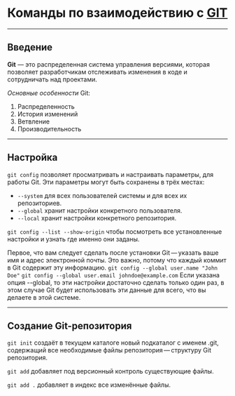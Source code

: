 # Команды по взаимодействию с [GIT](https://git-scm.com)
---
## Введение

**Git** — это распределенная система управления версиями, которая позволяет разработчикам отслеживать изменения в коде и сотрудничать над проектами.

*Основные особенности* Git:
1. Распределенность
2. История изменений
3. Ветвление
4. Производительность
---
## Настройка
`git config` позволяет просматривать и настраивать параметры, для работы Git.
Эти параметры могут быть сохранены в трёх местах:
- `--system`  для всех пользователей системы и для всех их репозиториев.
- `--global` хранит настройки конкретного пользователя.
- `--local` хранит настройки конкретного репозитория.

`git config --list --show-origin` чтобы посмотреть все установленные настройки и узнать где именно они заданы.

Первое, что вам следует сделать после установки Git — указать ваше имя и адрес электронной почты. Это важно, потому что каждый коммит в Git содержит эту информацию.
`git config --global user.name "John Doe"`
`git config --global user.email johndoe@example.com`
Если указана опция --global, то эти настройки достаточно сделать только один раз, в этом случае Git будет использовать эти данные для всего, что вы делаете в этой системе.

---
## Создание Git-репозитория
`git init` создаёт в текущем каталоге новый подкаталог с именем .git, содержащий все необходимые файлы репозитория — структуру Git репозитория.

`git add` добавляет под версионный контроль существующие файлы.

`git add .` добавляет в индекс все изменённые файлы.